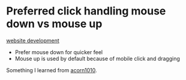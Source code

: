 # Preferred click handling mouse down vs mouse up

[website development](../657)

- Prefer mouse down for quicker feel
- Mouse up is used by default because of mobile click and dragging

Something I learned from [acorn1010](../59).
